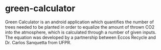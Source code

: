 # green-calculator
Green Calculator is an android application which quantifies the number of trees needed to be planted in order to equalize the amount of thrown CO2 into the atmosphere,  which is calculated through a number of given inputs. The equation was developed by a partnership between Eccos Recycle and Dr. Carlos Sanquetta from UFPR.
